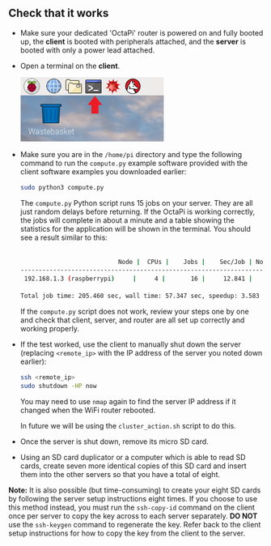 ## Check that it works

- Make sure your dedicated 'OctaPi' router is powered on and fully booted up, the **client** is booted with peripherals attached, and the **server** is booted with only a power lead attached.

- Open a terminal on the **client**.

    ![Terminal](images/terminal.png)

- Make sure you are in the `/home/pi` directory and type the following command to run the `compute.py` example software provided with the client software examples you downloaded earlier:

    ```bash
    sudo python3 compute.py
    ```
    The `compute.py` Python script runs 15 jobs on your server. They are all just random delays before returning. If the OctaPi is working correctly, the jobs will complete in about a minute and a table showing the statistics for the application will be shown in the terminal. You should see a result similar to this:

    ```bash

                               Node |  CPUs |    Jobs |    Sec/Job | Node Time Sec
    ------------------------------------------------------------------------------
     192.168.1.3 (raspberrypi)     |     4 |       16 |     12.841 |        205.460

    Total job time: 205.460 sec, wall time: 57.347 sec, speedup: 3.583
    ```


    If the `compute.py` script does not work, review your steps one by one and check that client, server, and router are all set up correctly and working properly.

- If the test worked, use the client to manually shut down the server (replacing `<remote_ip>` with the IP address of the server you noted down earlier):

    ```bash
    ssh <remote_ip>
    sudo shutdown -HP now
    ```

    You may need to use `nmap` again to find the server IP address if it changed when the WiFi router rebooted.

    In future we will be using the `cluster_action.sh` script to do this.

- Once the server is shut down, remove its micro SD card.

- Using an SD card duplicator or a computer which is able to read SD cards, create seven more identical copies of this SD card and insert them into the other servers so that you have a total of eight.

**Note:** It is also possible (but time-consuming) to create your eight SD cards by following the server setup instructions eight times. If you choose to use this method instead, you must run the `ssh-copy-id` command on the client once per server to copy the key across to each server separately. **DO NOT** use the `ssh-keygen` command to regenerate the key. Refer back to the client setup instructions for how to copy the key from the client to the server.
